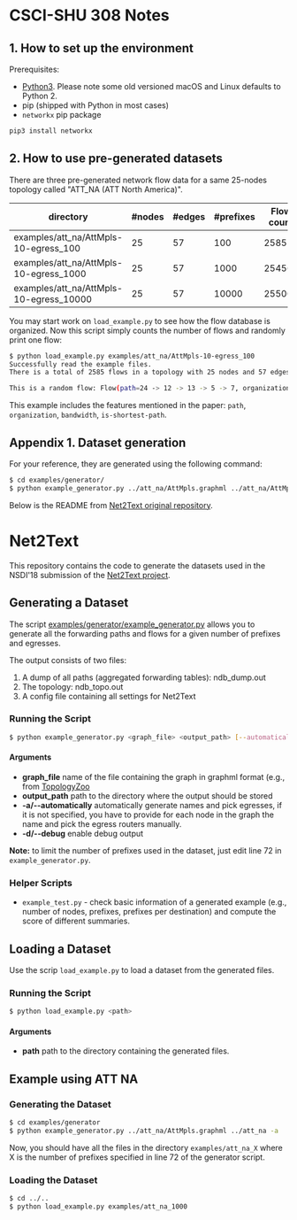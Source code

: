 # CSCI-SHU 308 Notes

## 1. How to set up the environment

Prerequisites:
- [Python3](https://www.python.org/downloads). Please note some old versioned macOS and Linux defaults to Python 2.
- pip (shipped with Python in most cases)
- `networkx` pip package

```bash
pip3 install networkx
```

## 2. How to use pre-generated datasets
There are three pre-generated network flow data for a same 25-nodes topology called "ATT_NA (ATT North America)".

| directory | #nodes | #edges | #prefixes | Flow count | 
| --------- | ------ | ------ | --------- | ---------- |
| examples/att_na/AttMpls-10-egress_100 | 25 | 57 | 100 | 2585 |
| examples/att_na/AttMpls-10-egress_1000 | 25 | 57 | 1000 | 25456 |
| examples/att_na/AttMpls-10-egress_10000 | 25 | 57 | 10000 | 255003 |

You may start work on `load_example.py` to see how the flow database is organized. Now this script simply counts the number of flows and randomly print one flow:

```bash
$ python load_example.py examples/att_na/AttMpls-10-egress_100
Successfully read the example files.
There is a total of 2585 flows in a topology with 25 nodes and 57 edges.

This is a random flow: Flow(path=24 -> 12 -> 13 -> 5 -> 7, organization=Lao Telecommunication IX, prefix=115.84.82.0/24, bandwidth=204.43353242530557, sp=True
```

This example includes the features mentioned in the paper: `path`, `organization`, `bandwidth`, `is-shortest-path`.

## Appendix 1. Dataset generation
For your reference, they are generated using the following command:

```bash
$ cd examples/generator/
$ python example_generator.py ../att_na/AttMpls.graphml ../att_na/AttMpls-10-egress -a
```

Below is the README from [Net2Text original repository](https://github.com/nsg-ethz/net2text).

# Net2Text

This repository contains the code to generate the datasets used in the
NSDI'18 submission of the [Net2Text project](https://net2text.ethz.ch).

## Generating a Dataset

The script [examples/generator/example_generator.py](examples/generator/example_generator.py)
allows you to generate all the forwarding paths and flows for a given
number of prefixes and egresses.

The output consists of two files:

1. A dump of all paths (aggregated forwarding tables): ndb_dump.out
2. The topology: ndb_topo.out
3. A config file containing all settings for Net2Text

### Running the Script

```bash
$ python example_generator.py <graph_file> <output_path> [--automatically] [--debug]
```

#### Arguments

* __graph_file__ name of the file containing the graph in graphml format (e.g., from [TopologyZoo](http://www.topology-zoo.org/dataset.html)
* __output_path__ path to the directory where the output should be stored
* __-a/--automatically__ automatically generate names and pick egresses, if it is not specified, you have to provide
for each node in the graph the name and pick the egress routers manually.
* __-d/--debug__ enable debug output

__Note:__ to limit the number of prefixes used in the dataset, just
edit line 72 in `example_generator.py`.

### Helper Scripts

* `example_test.py` - check basic information of a generated example
(e.g., number of nodes, prefixes, prefixes per destination) and compute
the score of different summaries.

## Loading a Dataset

Use the scrip `load_example.py` to load a dataset from the generated files.

### Running the Script

```bash
$ python load_example.py <path>
```

#### Arguments

* __path__ path to the directory containing the generated files.


## Example using ATT NA

### Generating the Dataset

```bash
$ cd examples/generator
$ python example_generator.py ../att_na/AttMpls.graphml ../att_na -a
```

Now, you should have all the files in the directory `examples/att_na_X`
where X is the number of prefixes specified in line 72 of the generator
script.

### Loading the Dataset

```bash
$ cd ../..
$ python load_example.py examples/att_na_1000
```

